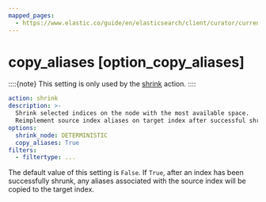 ```yaml
---
mapped_pages:
  - https://www.elastic.co/guide/en/elasticsearch/client/curator/current/option_copy_aliases.html
---
```


# copy_aliases [option_copy_aliases]

::::{note}
This setting is only used by the [shrink](/reference/shrink.md) action.
::::


```yaml
action: shrink
description: >-
  Shrink selected indices on the node with the most available space.
  Reimplement source index aliases on target index after successful shrink.
options:
  shrink_node: DETERMINISTIC
  copy_aliases: True
filters:
  - filtertype: ...
```

The default value of this setting is `False`.  If `True`, after an index has been successfully shrunk, any aliases associated with the source index will be copied to the target index.

